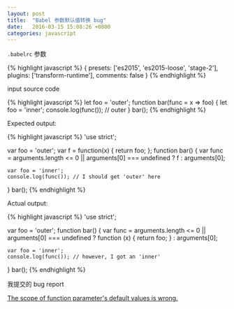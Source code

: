 ```yaml
---
layout: post
title:  "Babel 参数默认值转换 bug"
date:   2016-03-15 15:08:26 +0800
categories: javascript
---
```



`.babelrc` 参数

{% highlight javascript %}
{
    presets: ['es2015', 'es2015-loose', 'stage-2'],
    plugins: ['transform-runtime'],
    comments: false
}
{% endhighlight %}


input source code

{% highlight javascript %}
let foo = 'outer';
function bar(func = x => foo) {
    let foo = 'inner';
    console.log(func()); // outer
}
bar();
{% endhighlight %}


Expected output:

{% highlight javascript %}
'use strict';

var foo = 'outer';
var f = function(x) { return foo; };
function bar() {
    var func = arguments.length <= 0 || arguments[0] === undefined ? f : arguments[0];

    var foo = 'inner';
    console.log(func()); // I should get 'outer' here
}
bar();
{% endhighlight %}


Actual output:

{% highlight javascript %}
'use strict';

var foo = 'outer';
function bar() {
    var func = arguments.length <= 0 || arguments[0] === undefined ? function (x) {
        return foo;
    } : arguments[0];

    var foo = 'inner';
    console.log(func()); // however, I got an 'inner'
}
bar();
{% endhighlight %}

我提交的 bug report

[The scope of function parameter's default values is wrong.](https://phabricator.babeljs.io/T7204)
